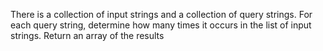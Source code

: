 There is a collection of input strings and a collection of query strings. For each query string, determine how many times it occurs in the list of input strings. Return an array of the results